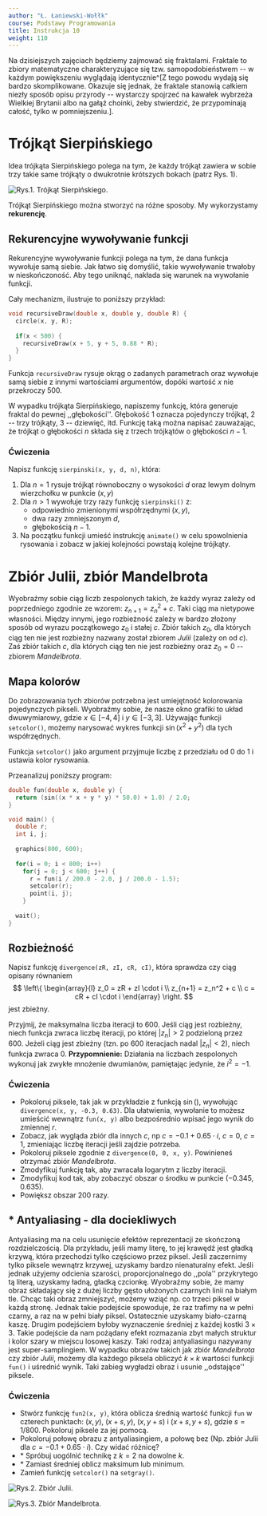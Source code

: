 ```yaml
---
author: "Ł. Łaniewski-Wołłk"
course: Podstawy Programowania
title: Instrukcja 10
weight: 110
---
```


Na dzisiejszych zajęciach będziemy zajmować się fraktalami.
Fraktale to zbiory matematyczne charakteryzujące się tzw. samopodobieństwem -- w każdym powiększeniu wyglądają identycznie^[Z tego powodu wydają się bardzo skomplikowane. Okazuje się jednak, że fraktale stanowią całkiem niezły sposób opisu przyrody -- wystarczy spojrzeć na kawałek wybrzeża Wielkiej Brytanii albo na gałąź choinki, żeby stwierdzić, że przypominają całość, tylko w pomniejszeniu.].

# Trójkąt Sierpińskiego

Idea trójkąta Sierpińskiego polega na tym, że każdy trójkąt zawiera w sobie trzy takie same trójkąty o dwukrotnie krótszych bokach (patrz Rys. 1).

![Rys.1. Trójkąt Sierpińskiego.](trojkatSierpinskiego.png "Trójkąt Sierpińskiego.")

Trójkąt Sierpińskiego można stworzyć na różne sposoby.
My wykorzystamy **rekurencję**.

## Rekurencyjne wywoływanie funkcji

Rekurencyjne wywoływanie funkcji polega na tym, że dana funkcja wywołuje samą siebie.
Jak łatwo się domyślić, takie wywoływanie trwałoby w nieskończoność.
Aby tego uniknąć, nakłada się warunek na wywołanie funkcji.

Cały mechanizm, ilustruje to poniższy przykład:
```c++
void recursiveDraw(double x, double y, double R) {
  circle(x, y, R);
  
  if(x < 500) {
    recursiveDraw(x + 5, y + 5, 0.88 * R);
  }
}
```

Funkcja `recursiveDraw` rysuje okrąg o zadanych parametrach oraz wywołuje samą siebie z innymi wartościami argumentów, dopóki wartość $x$ nie przekroczy $500$.

W wypadku trójkąta Sierpińskiego, napiszemy funkcję, która generuje fraktal do pewnej ,,głębokości''.
Głębokość $1$ oznacza pojedynczy trójkąt, $2$ -- trzy trójkąty, $3$ -- dziewięć, itd.
Funkcję taką można napisać zauważając, że trójkąt o głębokości $n$ składa się z trzech trójkątów o głębokości $n - 1$.

### Ćwiczenia

Napisz funkcję `sierpinski(x, y, d, n)`, która:

1. Dla $n = 1$ rysuje trójkąt równoboczny o wysokości $d$ oraz lewym dolnym wierzchołku w punkcie $(x, y)$
2. Dla $n > 1$ wywołuje trzy razy funkcję `sierpinski()` z:
    - odpowiednio zmienionymi współrzędnymi $(x, y)$,
    - dwa razy zmniejszonym $d$,
    - głębokością $n - 1$.
3. Na początku funkcji umieść instrukcję `animate()` w celu spowolnienia rysowania i zobacz w jakiej kolejności powstają kolejne trójkąty.

# Zbiór Julii, zbiór Mandelbrota

Wyobraźmy sobie ciąg liczb zespolonych takich, że każdy wyraz zależy od poprzedniego zgodnie ze wzorem: $z_{n+1} = z_n^2 + c$.
Taki ciąg ma nietypowe własności.
Między innymi, jego rozbieżność zależy w bardzo złożony sposób od wyrazu początkowego $z_0$ i stałej $c$.
Zbiór takich $z_0$, dla których ciąg ten nie jest rozbieżny nazwany został zbiorem *Julii* (zależy on od $c$).
Zaś zbiór takich $c$, dla których ciąg ten nie jest rozbieżny oraz $z_0 = 0$ -- zbiorem *Mandelbrota*.

## Mapa kolorów

Do zobrazowania tych zbiorów potrzebna jest umiejętność kolorowania pojedynczych pikseli.
Wyobraźmy sobie, że nasze okno grafiki to układ dwuwymiarowy, gdzie $x \in [-4, 4]$ i $y \in [-3, 3]$.
Używając funkcji `setcolor()`, możemy narysować wykres funkcji $\sin(x^2 + y^2)$ dla tych współrzędnych.

Funkcja `setcolor()` jako argument przyjmuje liczbę z przedziału od $0$ do $1$ i ustawia kolor rysowania.

Przeanalizuj poniższy program:
```c++
double fun(double x, double y) {
  return (sin((x * x + y * y) * 50.0) + 1.0) / 2.0;
}

void main() {
  double r;
  int i, j;
  
  graphics(800, 600);
  
  for(i = 0; i < 800; i++)
    for(j = 0; j < 600; j++) {
      r = fun(i / 200.0 - 2.0, j / 200.0 - 1.5);
      setcolor(r);
      point(i, j);
    }
    
  wait();
}
```

## Rozbieżność

Napisz funkcję `divergence(zR, zI, cR, cI)`, która sprawdza czy ciąg opisany równaniem
$$
\left\{
\begin{array}{l}
z_0 = zR + zI \cdot i \\
z_{n+1} = z_n^2 + c \\
c = cR + cI \cdot i 
\end{array}
\right.
$$
jest zbieżny.

Przyjmij, że maksymalna liczba iteracji to $600$.
Jeśli ciąg jest rozbieżny, niech funkcja zwraca liczbę iteracji, po której $|z_n| > 2$ podzieloną przez $600$.
Jeżeli ciąg jest zbieżny (tzn. po $600$ iteracjach nadal $|z_n| < 2$), niech funkcja zwraca $0$.
**Przypomnienie:** Działania na liczbach zespolonych wykonuj jak zwykłe mnożenie dwumianów, pamiętając jedynie, że $i^2 = -1$.

### Ćwiczenia

- Pokoloruj piksele, tak jak w przykładzie z funkcją $\sin()$, wywołując `divergence(x, y, -0.3, 0.63)`. Dla ułatwienia, wywołanie to możesz umieścić wewnątrz `fun(x, y)` albo bezpośrednio wpisać jego wynik do zmiennej $r$.
- Zobacz, jak wygląda zbiór dla innych $c$, np $c = -0.1 + 0.65 \cdot i$, $c = 0$, $c = 1$, zmieniając liczbę iteracji jeśli zajdzie potrzeba.
- Pokoloruj piksele zgodnie z `divergence(0, 0, x, y)`.
Powinieneś otrzymać zbiór *Mandelbrota*.
- Zmodyfikuj funkcję tak, aby zwracała logarytm z liczby iteracji.
- Zmodyfikuj kod tak, aby zobaczyć obszar o środku w punkcie $(-0.345, 0.635)$.
- Powiększ obszar $200$ razy.

## \* Antyaliasing - dla dociekliwych

Antyaliasing ma na celu usunięcie efektów reprezentacji ze skończoną rozdzielczością.
Dla przykładu, jeśli mamy literę, to jej krawędź jest gładką krzywą, która przechodzi tylko częściowo przez piksel.
Jeśli zaczernimy tylko piksele wewnątrz krzywej, uzyskamy bardzo nienaturalny efekt.
Jeśli jednak użyjemy odcienia szarości, proporcjonalnego do ,,pola'' przykrytego tą literą, uzyskamy ładną, gładką czcionkę.
Wyobraźmy sobie, że mamy obraz składający się z dużej liczby gęsto ułożonych czarnych linii na białym tle.
Chcąc taki obraz zmniejszyć, możemy wziąć np. co trzeci piksel w każdą stronę.
Jednak takie podejście spowoduje, że raz trafimy na w pełni czarny, a raz na w pełni biały piksel.
Ostatecznie uzyskamy biało-czarną kaszę.
Drugim podejściem byłoby wyznaczenie średniej z każdej kostki $3 \times 3$.
Takie podejście da nam pożądany efekt rozmazania zbyt małych struktur i kolor szary w miejscu losowej kaszy.
Taki rodzaj antyaliasingu nazywany jest super-samplingiem.
W wypadku obrazów takich jak zbiór *Mandelbrota* czy zbiór *Julii*, możemy dla każdego piksela obliczyć $k \times k$ wartości funkcji `fun()` i uśrednić wynik.
Taki zabieg wygładzi obraz i usunie ,,odstające'' piksele.

### Ćwiczenia

- Stwórz funkcję `fun2(x, y)`, która oblicza średnią wartość funkcji `fun` w czterech punktach: $(x, y)$, $(x + s, y)$, $(x, y + s)$ i $(x + s, y + s)$, gdzie $s = 1/800$.
Pokoloruj piksele za jej pomocą.
- Pokoloruj połowę obrazu z antyaliasingiem, a połowę bez
(Np. zbiór Julii dla $c = -0.1 + 0.65 \cdot i$).
Czy widać różnicę?
- \* Spróbuj uogólnić technikę z $k = 2$ na dowolne $k$.
- \* Zamiast średniej oblicz maksimum lub minimum.
- Zamień funkcję `setcolor()` na `setgray()`.

![Rys.2. Zbiór Julii.](julia.png "Zbiór Julii.")

![Rys.3. Zbiór Mandelbrota.](mandelbrot.png "Zbiór Mandelbrota.")

